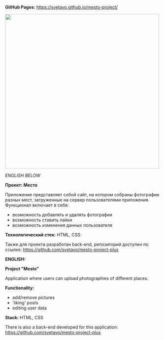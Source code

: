 **GitHub Pages:**
https://svetavo.github.io/mesto-project/

<img src="https://static.tildacdn.com/tild6162-3565-4265-a562-346631393434/__2023-07-01__152843.png" width="500"/>

_ENGLISH BELOW_

**Проект: Место**

Приложение представляет собой сайт, на котором собраны фотографии разных мест, загруженные на сервер пользователями приложения.
Функционал включает в себя:

- возможность добавлять и удалять фотографии
- возможность ставить лайки
- возможность изменения данных пользователя

**Технологический стек:**
HTML, CSS

Также для проекта разработан back-end, репозиторий доступен по ссылке: 
https://github.com/svetavo/mesto-project-plus

**ENGLISH:**

**Project "Mesto"**

Application where users can upload photographies of different places.

**Functionality:**

- add/remove pictures
- 'liking' posts
- editing user data

**Stack:**
  HTML, CSS

 There is also a back-end developed for this application:
  https://github.com/svetavo/mesto-project-plus
